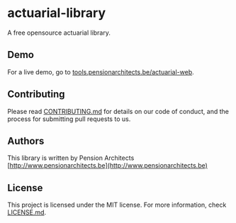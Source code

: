 # actuarial-library
A free opensource actuarial library.

## Demo
For a live demo, go to [tools.pensionarchitects.be/actuarial-web](http://tools.pensionarchitects.be/actuarial-web/).

## Contributing
Please read [CONTRIBUTING.md](https://github.com/pensionarchitects/actuarial-library/blob/master/CONTRIBUTING.md) for details on our code of conduct, and the process for submitting pull requests to us.

## Authors
This library is written by Pension Architects
<br/>
[http://www.pensionarchitects.be](http://www.pensionarchitects.be)

## License
This project is licensed under the MIT license. For more information, check [LICENSE.md](https://github.com/pensionarchitects/actuarial-library/blob/master/LICENSE.md).
